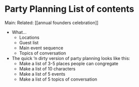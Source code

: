 # Party Planning List of contents
Main:
Related: [[annual founders celebration]]

-   What...
    -   Locations
    -   Guest list
    -   Main event sequence
    -   Topics of conversation
-   The quick ‘n dirty version of party planning looks like this:
    -   Make a list of 3-5 places people can congregate
    -   Make a list of 10 characters
    -   Make a list of 5 events
    -   Make a list of 5 topics of conversation